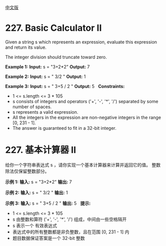[中文版](#chinese)
# 227. Basic Calculator II

Given a string s which represents an expression, evaluate this expression and return its value. 

The integer division should truncate toward zero.

**Example 1:**
**Input:** s = "3+2\*2"
**Output:** 7

**Example 2:**
**Input:** s = " 3/2 "
**Output:** 1

**Example 3:**
**Input:** s = " 3+5 / 2 "
**Output:** 5
 
**Constraints:**

* 1 <= s.length <= 3 * 105
* s consists of integers and operators ('+', '-', '*', '/') separated by some number of spaces.
* s represents a valid expression.
* All the integers in the expression are non-negative integers in the range [0, 231 - 1].
* The answer is guaranteed to fit in a 32-bit integer.


<span id="chinese" ></span>

# 227. 基本计算器 II

给你一个字符串表达式 s ，请你实现一个基本计算器来计算并返回它的值。
整数除法仅保留整数部分。

**示例 1:**
**输入:** s = "3+2\*2"
**输出:** 7

**示例 2:**
**输入:** s = " 3/2 "
**输出:** 1

**示例 3:**
**输入:** s = " 3+5 / 2 "
**输出:** 5
 
**提示:**

* 1 <= s.length <= 3 * 105
* s 由整数和算符 ('+', '-', '*', '/') 组成，中间由一些空格隔开
* s 表示一个 有效表达式
* 表达式中的所有整数都是非负整数，且在范围 [0, 231 - 1] 内
* 题目数据保证答案是一个 32-bit 整数